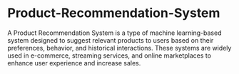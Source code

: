 # Product-Recommendation-System
A Product Recommendation System is a type of machine learning-based system designed to suggest relevant products to users based on their preferences, behavior, and historical interactions. These systems are widely used in e-commerce, streaming services, and online marketplaces to enhance user experience and increase sales.
